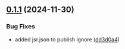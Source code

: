 ## [0.1.1](https://github.com/fredrikbergqvist/NidhuggModal/compare/v0.1.0...v0.1.1) (2024-11-30)


### Bug Fixes

* added jsr.json to publish ignore ([dd3d0a4](https://github.com/fredrikbergqvist/NidhuggModal/commit/dd3d0a4ec5908e6258115e65e93ac4e9a566d1cf))
